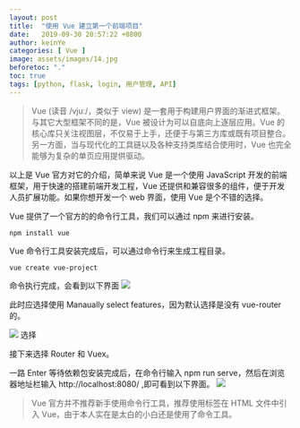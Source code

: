 ```yaml
---
layout: post
title:  "使用 Vue 建立第一个前端项目"
date:   2019-09-30 20:57:22 +0800
author: keinYe
categories: [ Vue ]
image: assets/images/14.jpg
beforetoc: "."
toc: true
tags: [python, flask, login, 用户管理, API]
---
```

> Vue (读音 /vjuː/，类似于 view) 是一套用于构建用户界面的渐进式框架。与其它大型框架不同的是，Vue 被设计为可以自底向上逐层应用。Vue 的核心库只关注视图层，不仅易于上手，还便于与第三方库或既有项目整合。另一方面，当与现代化的工具链以及各种支持类库结合使用时，Vue 也完全能够为复杂的单页应用提供驱动。

以上是 Vue 官方对它的介绍，简单来说 Vue 是一个使用 JavaScript 开发的前端框架，用于快速的搭建前端开发工程，Vue 还提供和兼容很多的组件，便于开发人员扩展功能。如果你想开发一个 web 界面，使用 Vue 是个不错的选择。

Vue 提供了一个官方的的命令行工具，我们可以通过 npm 来进行安装。
```shell
npm install vue
```
Vue 命令行工具安装完成后，可以通过命令行来生成工程目录。
```
vue create vue-project
```
命令执行完成，会看到以下界面
![](https://lg-8wz4hass-1252833766.cos.ap-shanghai.myqcloud.com/pic/屏幕快照2019-09-299.15.54.png)

此时应选择使用 Manaually select features，因为默认选择是没有
vue-router 的。

![](https://lg-8wz4hass-1252833766.cos.ap-shanghai.myqcloud.com/pic/屏幕快照2019-09-299.18.41.png)
选择

接下来选择 Router 和 Vuex。

一路 Enter 等待依赖包安装完成后，在命令行输入 npm run serve，然后在浏览器地址栏输入 http://localhost:8080/ ,即可看到以下界面。
![](https://lg-8wz4hass-1252833766.cos.ap-shanghai.myqcloud.com/pic/屏幕快照2019-09-308.40.21.png)

> Vue 官方并不推荐新手使用命令行工具，推荐使用<script></script>标签在 HTML 文件中引入 Vue，由于本人实在是太白的小白还是使用了命令工具。
